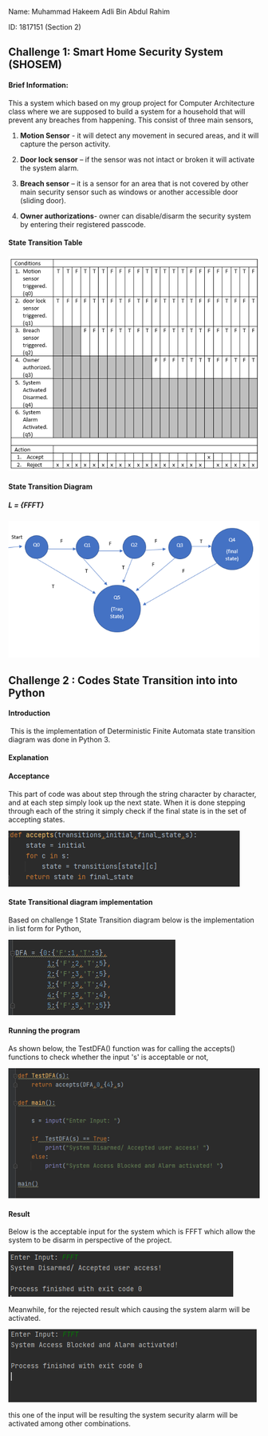
Name: Muhammad Hakeem Adli Bin Abdul Rahim 

ID: 1817151 (Section 2)


## **Challenge 1: Smart Home Security System (SHOSEM)**

#### **Brief Information:**

This a system which based on my group project for Computer Architecture class where we are supposed to build a system for a household that will prevent any breaches from happening. This consist of three main sensors,

1. **Motion Sensor** - it will detect any movement in secured areas, and it will capture the person activity.

2. **Door lock sensor** – if the sensor was not intact or broken it will activate the system alarm.

3. **Breach sensor** – it is a sensor for an area that is not covered by other main security sensor such as windows or another accessible door (sliding door).

4. **Owner authorizations**- owner can disable/disarm the security system by entering their registered passcode.

#### **State Transition Table**

![](Pictures/State%20trasition%20table.PNG)

#### **State Transition Diagram**

##### L = {FFFT}

![](Pictures/State%20trasition%20diagram.PNG)

## Challenge 2 : Codes State Transition into into Python



#### Introduction

​	This is  the implementation of Deterministic Finite Automata state transition diagram was done in Python 3.

#### Explanation

#### Acceptance

This part of code was about step through the string character by character, and at each step simply look up the next state. When it is done stepping through each of the string it simply check if the final state is in the set of accepting states.

![](Pictures/Acceptances.PNG)





#### State Transitional diagram implementation

Based on challenge 1 State Transition diagram below is the implementation in list form for Python,

![](Pictures/State%20trasition%20diagram%20implementation.PNG)


#### Running the program

As shown below, the TestDFA() function was for calling the accepts() functions to check whether the input 's' is acceptable or not,

![](Pictures/Running%20program.PNG)


#### Result

Below is the acceptable input for the system which is FFFT which allow the system to be disarm in perspective of the project.

![](Pictures/Accept.PNG)

Meanwhile, for the rejected result which causing the system alarm will be activated.

![](Pictures/Reject.PNG)

this one of the input will be resulting the system security alarm will be activated among other combinations.
